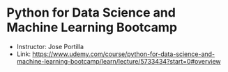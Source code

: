 
# Python for Data Science and Machine Learning Bootcamp
- Instructor: Jose Portilla
- Link: https://www.udemy.com/course/python-for-data-science-and-machine-learning-bootcamp/learn/lecture/5733434?start=0#overview
